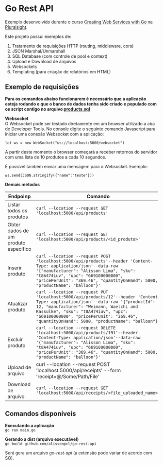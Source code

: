 # Go Rest API

Exemplo desenvolvido durante o curso [Creating Web Services with Go](https://app.pluralsight.com/library/courses/creating-web-services-go/table-of-contents) na [Pluralsight](https://app.pluralsight.com/).

Este projeto possui exemplos de:

1. Tratamento de requisições HTTP (routing, middleware, cors)
1. JSON Marshal/Unmarshall
1. SQL Database (com controle de pool e context)
1. Upload e Download de arquivos
1. Websockets
1. Templating (para criação de relatórios em HTML)

## Exemplo de requisições

**Para os comandos abaixo funcionarem é necessário que a aplicação esteja rodando e que o banco de dados tenha sido criado e populado com os script contigo no arquivo [products.sql](products.sql)**

**Websocket** <br/>
O Websocket pode ser testado diretamente em um browser utilizado a aba de Developer Tools.
No console digite o seguinte comando Javascript para iniciar uma conexão Websocket com a aplicação:

```let ws = new WebSocket("ws://localhost:5000/websocket")```

A partir deste momento o browser começará a receber retornos do servidor com uma lista de 10 produtos a cada 10 segundos.

É possível também enviar uma mensagem para o Websocket. Exemplo:

```ws.send(JSON.stringify({"name":"teste"}))```

**Demais métodos**

Endpoinp | Comando
-------- | -------
Listar todos os produtos | ```curl --location --request GET 'localhost:5000/api/products'```
Obter dados de um produto específico | ```curl --location --request GET 'localhost:5000/api/products/<id_produto>'```
Inserir produto | ```curl --location --request POST 'localhost:5000/api/products'--header 'Content-Type: application/json'--data-raw '{"manufacturer": "Alisson Lima", "sku": "t8A474iuv", "upc": "669100000000", "pricePerUnit": "369.46", "quantityOnHand": 5000, "productName": "balloon"}'```
Atualizar produto | ```curl --location --request PUT 'localhost:5000/api/products/12'--header 'Content-Type: application/json'--data-raw '{"productId": 12, "manufacturer": "Weimann, Waelchi and Kassulke", "sku": "t8A474iuv", "upc": "669100000000", "pricePerUnit": "369.46", "quantityOnHand": 5000, "productName": "balloon"}'```
Excluir produto | ```curl --location --request DELETE 'localhost:5000/api/products/191'--header 'Content-Type: application/json'--data-raw '{"manufacturer": "Alisson Lima", "sku": "t8A474iuv", "upc": "669100000000", "pricePerUnit": "369.46", "quantityOnHand": 5000, "productName": "balloon"}'```
Upload de arquivo | curl --location --request POST 'localhost:5000/api/receipts' --form 'receipt=@/Some/Path/File'
Download de arquivo | ```curl --location --request GET 'localhost:5000/api/receipts/<file_uploaded_name>'```


## Comandos disponíveis

**Executando a aplicação** <br/>
```go run main.go```

**Gerando a dist (arquivo executável)** <br/>
```go build github.com/alissonpcl/go-rest-api``` 

Será gera um arquivo *go-rest-api* (a extensão pode variar de acordo com SO).

 
